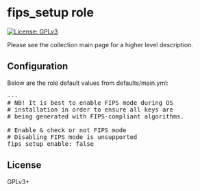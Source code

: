 # fips_setup role

[![License: GPLv3](https://img.shields.io/badge/license-GPLv3-brightgreen.svg)](https://www.gnu.org/licenses/gpl-3.0)

Please see the collection main page for a higher level description.

## Configuration

Below are the role default values from defaults/main.yml:

<pre>
---
# NB! It is best to enable FIPS mode during OS
# installation in order to ensure all keys are
# being generated with FIPS-compliant algorithms.

# Enable & check or not FIPS mode
# Disabling FIPS mode is unsupported
fips_setup_enable: false
</pre>

## License

GPLv3+
